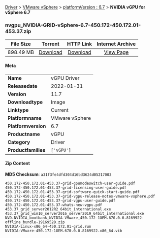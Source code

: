 
[Driver](/README.md)  >  [VMware vSphere](/index/Driver/VMware_vSphere.md)  >  [platformVersion : 6.7](/index/Driver/VMware_vSphere/6.7.md)  >  **NVIDIA vGPU for vSphere 6.7**


### nvgpu_NVIDIA-GRID-vSphere-6.7-450.172-450.172.01-453.37.zip

| **File Size** | **Torrent**  | **HTTP Link** | **Internet Archive** |
|:-------------:|:------------:|:-------------:|:--------------------:|
| 898.49 MB |  [Download](https://archive.org/download/nvgpu_NVIDIA-GRID-vSphere-6.7-450.172-450.172.01-453.37.zip/nvgpu_NVIDIA-GRID-vSphere-6.7-450.172-450.172.01-453.37.zip_archive.torrent)       | [Download](https://archive.org/compress/nvgpu_NVIDIA-GRID-vSphere-6.7-450.172-450.172.01-453.37.zip) | [View Page](https://archive.org/details/nvgpu_NVIDIA-GRID-vSphere-6.7-450.172-450.172.01-453.37.zip)       |

#### Meta

<table>
<tr><td><strong>Name</strong></td><td>vGPU Driver</td></tr>
<tr><td><strong>Releasedate</strong></td><td>2022-01-31</td></tr>
<tr><td><strong>Version</strong></td><td>11.7</td></tr>
<tr><td><strong>Downloadtype</strong></td><td>Image</td></tr>
<tr><td><strong>Linktype</strong></td><td>Current</td></tr>
<tr><td><strong>Platformname</strong></td><td>VMware vSphere</td></tr>
<tr><td><strong>Platformversion</strong></td><td>6.7</td></tr>
<tr><td><strong>Productname</strong></td><td>vGPU</td></tr>
<tr><td><strong>Category</strong></td><td>Driver</td></tr>
<tr><td><strong>Productfamilies</strong></td><td><code>['vGPU']</code></td></tr>
</table>

#### Zip Content

**MD5 Checksum**: `a31f3fe4dfd304d16bd3624d05217003`

```text
450.172-450.172.01-453.37-grid-gpumodeswitch-user-guide.pdf
450.172-450.172.01-453.37-grid-licensing-user-guide.pdf
450.172-450.172.01-453.37-grid-software-quick-start-guide.pdf
450.172-450.172.01-453.37-grid-vgpu-release-notes-vmware-vsphere.pdf
450.172-450.172.01-453.37-grid-vgpu-user-guide.pdf
450.172-450.172.01-453.37-whats-new-vgpu.pdf
453.37_grid_server2012R2_64bit_international.exe
453.37_grid_win10_server2016_server2019_64bit_international.exe
NVD.NVIDIA_bootbank_NVIDIA-VMware_450.172-1OEM.670.0.0.8169922-offline_bundle-19169528.zip
NVIDIA-Linux-x86_64-450.172.01-grid.run
NVIDIA-VMware-450.172-1OEM.670.0.0.8169922.x86_64.vib
```